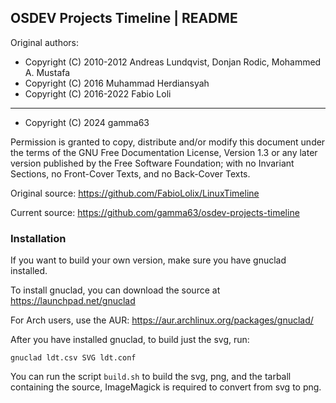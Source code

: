 OSDEV Projects Timeline | README
------------------------------------

Original authors:
* Copyright (C) 2010-2012 Andreas Lundqvist, Donjan Rodic, Mohammed A. Mustafa
* Copyright (C) 2016 Muhammad Herdiansyah
* Copyright (C) 2016-2022 Fabio Loli

-----------------------------------

* Copyright (C) 2024 gamma63

Permission is granted to copy, distribute and/or modify this document
under the terms of the GNU Free Documentation License, Version 1.3 or
any later version published by the Free Software Foundation; with no
Invariant Sections, no Front-Cover Texts, and no Back-Cover Texts.

Original source: https://github.com/FabioLolix/LinuxTimeline

Current source: https://github.com/gamma63/osdev-projects-timeline


### Installation

If you want to build your own version, make sure you have gnuclad
installed.

To install gnuclad, you can download the source at https://launchpad.net/gnuclad

For Arch users, use the AUR: https://aur.archlinux.org/packages/gnuclad/

After you have installed gnuclad, to build just the svg, run:

    gnuclad ldt.csv SVG ldt.conf

You can run the script `build.sh` to build the svg, png, and the tarball
containing the source, ImageMagick is required to convert from svg to png.

